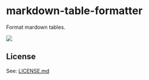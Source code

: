 # markdown-table-formatter

Format mardown tables.

![](https://rawgithub.com/josa42/vscode-markdown-table-formatter/master/docs/assets/screenshot.gif)


## License

See: [LICENSE.md](https://github.com/josa42/vscode-markdown-table-formatter/blob/master/LICENSE.md)

